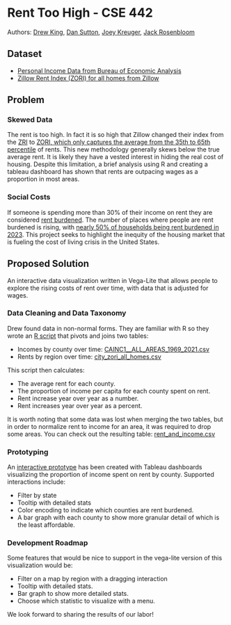 # Rent Too High - CSE 442

Authors: [Drew King](https://www.github.com/andrewpking/), [Dan Sutton](https://github.com/suttodan), [Joey Kreuger](https://github.com/jkru3), [Jack Rosenbloom](https://github.com/jackcodesstuff)

## Dataset

- [Personal Income Data from Bureau of Economic Analysis](https://apps.bea.gov/regional/histdata/releases/1122lapi/CAINC1.zip)
- [Zillow Rent Index (ZORI) for all homes from Zillow](https://www.zillow.com/research/data/)

## Problem

### Skewed Data

The rent is too high. In fact it is so high that Zillow changed their index from the [ZRI](https://www.zillow.com/research/zillow-rent-index-methodology-2393/) to [ZORI, which only captures the average from the 35th to 65th percentile](https://www.zillow.com/research/methodology-zori-repeat-rent-27092/#:~:text=Beginning%20in%20May%202020%20with%20publication%20of,that%20other%20measures%20of%20rental%20prices%20cannot.) of rents. This new methodology generally skews below the true average rent. It is likely they have a vested interest in hiding the real cost of housing. Despite this limitation, a brief analysis using R and creating a tableau dashboard has shown that rents are outpacing wages as a proportion in most areas.

### Social Costs

If someone is spending more than 30% of their income on rent they are considered [rent burdened](https://www.huduser.gov/portal/pdredge/pdr_edge_featd_article_092214.html). The number of places where people are rent burdened is rising, with [nearly 50% of households being rent burdened in 2023](https://www.census.gov/newsroom/press-releases/2024/renter-households-cost-burdened-race.html#:~:text=September%2012%2C%202024-,Nearly%20Half%20of%20Renter%20Households%20Are,Burdened%2C%20Proportions%20Differ%20by%20Race&text=SEPT.,whom%20rent%20burden%20is%20calculated.). This project seeks to highlight the inequity of the housing market that is fueling the cost of living crisis in the United States.

## Proposed Solution

An interactive data visualization written in Vega-Lite that allows people to explore the rising costs of rent over time, with data that is adjusted for wages.

### Data Cleaning and Data Taxonomy

Drew found data in non-normal forms. They are familiar with R so they wrote an [R script](https://github.com/andrewpking/a3-rent-too-high/blob/master/data/Data%20Cleaning%20Rent.R) that pivots and joins two tables:

- Incomes by county over time: [CAINC1__ALL_AREAS_1969_2021.csv](https://github.com/andrewpking/a3-rent-too-high/blob/master/data/CAINC1__ALL_AREAS_1969_2021.csv)
- Rents by region over time: [city_zori_all_homes.csv](https://github.com/andrewpking/a3-rent-too-high/blob/master/city_zori_all_homes.csv)

This script then calculates:

- The average rent for each county.
- The proportion of income per capita for each county spent on rent.
- Rent increase year over year as a number.
- Rent increases year over year as a percent.

It is worth noting that some data was lost when merging the two tables, but in order to normalize rent to income for an area, it was required to drop some areas. You can check out the resulting table: [rent_and_income.csv](https://github.com/andrewpking/a3-rent-too-high/blob/master/data/rent_and_income.csv)

### Prototyping

An [interactive prototype](https://public.tableau.com/views/A3-TheRentIsTooHigh/TheRentisTooHigh-FromZORIDataset?:language=en-US&:sid=&:redirect=auth&:display_count=n&:origin=viz_share_link) has been created with Tableau dashboards visualizing the proportion of income spent on rent by county. Supported interactions include:

- Filter by state
- Tooltip with detailed stats
- Color encoding to indicate which counties are rent burdened.
- A bar graph with each county to show more granular detail of which is the least affordable.

### Development Roadmap

Some features that would be nice to support in the vega-lite version of this visualization would be:

- Filter on a map by region with a dragging interaction
- Tooltip with detailed stats.
- Bar graph to show more detailed stats.
- Choose which statistic to visualize with a menu.

We look forward to sharing the results of our labor!

